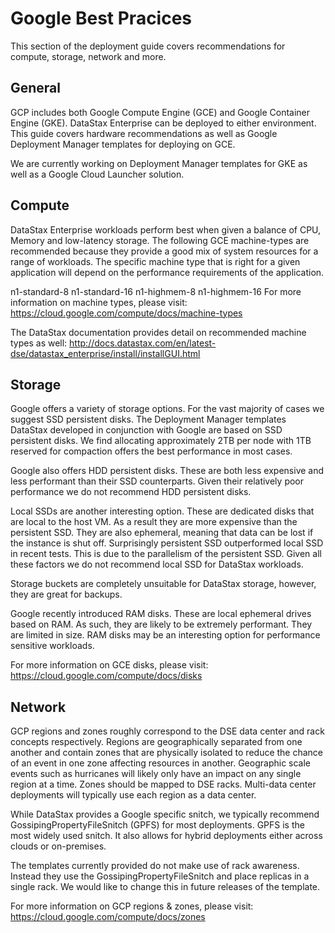 # Google Best Pracices

This section of the deployment guide covers recommendations for compute, storage, network and more.

## General

GCP includes both Google Compute Engine (GCE) and Google Container Engine (GKE).  DataStax Enterprise can be deployed to either environment.  This guide covers hardware recommendations as well as Google Deployment Manager templates for deploying on GCE.

We are currently working on Deployment Manager templates for GKE as well as a Google Cloud Launcher solution.

## Compute

DataStax Enterprise workloads perform best when given a balance of CPU, Memory and low-latency storage. The following GCE machine-types are recommended because they provide a good mix of system resources for a range of workloads. The specific machine type that is right for a given application will depend on the performance requirements of the application.

n1-standard-8
n1-standard-16
n1-highmem-8
n1-highmem-16
For more information on machine types, please visit: https://cloud.google.com/compute/docs/machine-types

The DataStax documentation provides detail on recommended machine types as well: http://docs.datastax.com/en/latest-dse/datastax_enterprise/install/installGUI.html

## Storage

Google offers a variety of storage options.  For the vast majority of cases we suggest SSD persistent disks.  The Deployment Manager templates DataStax developed in conjunction with Google are based on SSD persistent disks.  We find allocating approximately 2TB per node with 1TB reserved for compaction offers the best performance in most cases.

Google also offers HDD persistent disks.  These are both less expensive and less performant than their SSD counterparts.  Given their relatively poor performance we do not recommend HDD persistent disks.

Local SSDs are another interesting option.  These are dedicated disks that are local to the host VM.  As a result they are more expensive than the persistent SSD.  They are also ephemeral, meaning that data can be lost if the instance is shut off.  Surprisingly persistent SSD outperformed local SSD in recent tests.  This is due to the parallelism of the persistent SSD.  Given all these factors we do not recommend local SSD for DataStax workloads.

Storage buckets are completely unsuitable for DataStax storage, however, they are great for backups.

Google recently introduced RAM disks.  These are local ephemeral drives based on RAM.  As such, they are likely to be extremely performant.  They are limited in size.  RAM disks may be an interesting option for performance sensitive workloads.

For more information on GCE disks, please visit: https://cloud.google.com/compute/docs/disks

## Network

GCP regions and zones roughly correspond to the DSE data center and rack concepts respectively. Regions are geographically separated from one another and contain zones that are physically isolated to reduce the chance of an event in one zone affecting resources in another. Geographic scale events such as hurricanes will likely only have an impact on any single region at a time. Zones should be mapped to DSE racks.  Multi-data center deployments will typically use each region as a data center.

While DataStax provides a Google specific snitch, we typically recommend GossipingPropertyFileSnitch (GPFS) for most deployments.  GPFS is the most widely used snitch.  It also allows for hybrid deployments either across clouds or on-premises.  

The templates currently provided do not make use of rack awareness.  Instead they use the GossipingPropertyFileSnitch and place replicas in a single rack. We would like to change this in future releases of the template.

For more information on GCP regions & zones, please visit: https://cloud.google.com/compute/docs/zones
